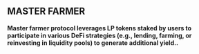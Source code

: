 ## MASTER FARMER

**Master farmer protocol leverages LP tokens staked by users to participate in various DeFi strategies (e.g., lending, farming, or reinvesting in liquidity pools) to generate additional yield..**